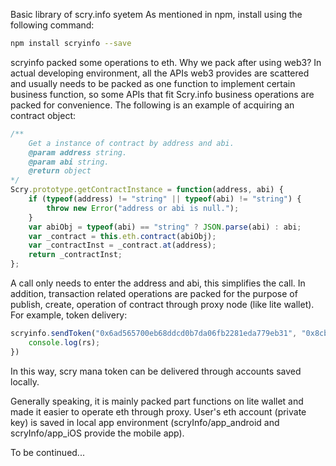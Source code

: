 Basic library of scry.info syetem
As mentioned in npm, install using the following command:
```bash
npm install scryinfo --save
```
scryinfo packed some operations to eth. Why we pack after using web3?
In actual developing environment, all the APIs web3 provides are scattered and usually needs to be packed as one function to implement certain business function, so some APIs that fit Scry.info business operations are packed for convenience. The following is an example of acquiring an contract object:
```javascript
/**
    Get a instance of contract by address and abi.
    @param address string.
    @param abi string.
    @return object
*/
Scry.prototype.getContractInstance = function(address, abi) {
    if (typeof(address) != "string" || typeof(abi) != "string") {
        throw new Error("address or abi is null.");
    }
    var abiObj = typeof(abi) == "string" ? JSON.parse(abi) : abi;
    var _contract = this.eth.contract(abiObj);
    var _contractInst = _contract.at(address);
    return _contractInst;
};
```
A call only needs to enter the address and abi, this simplifies the call.
In addition, transaction related operations are packed for the purpose of publish, create, operation of contract through proxy node (like lite wallet).
For example, token delivery:
```javascript
scryinfo.sendToken("0x6ad565700eb68ddcd0b7da06fb2281eda779eb31", "0x8cb754fff076f9b34a72782cee4192021c91f691", "password", 101, (rs)=>{
    console.log(rs);
})
```
In this way, scry mana token can be delivered through accounts saved locally.

Generally speaking, it is mainly packed part functions on lite wallet and made it easier to operate eth through proxy.
User's eth account (private key) is saved in local app environment (scryInfo/app_android and scryInfo/app_iOS provide the mobile app).


To be continued...
